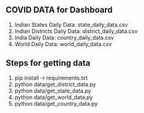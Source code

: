 ## COVID DATA for Dashboard
1. Indian States Daily Data: state_daily_data.csv
2. Indian Districts Daily Data: district_daily_data.csv
3. India Daily Data: country_daily_data.csv
4. World Daily Data: world_daily_data.csv

## Steps for getting data

1. pip install -r requirements.txt
2. python data/get_district_data.py
3. python data/get_state_data.py
4. python data/get_world_data.py
5. python data/get_country_data.py

